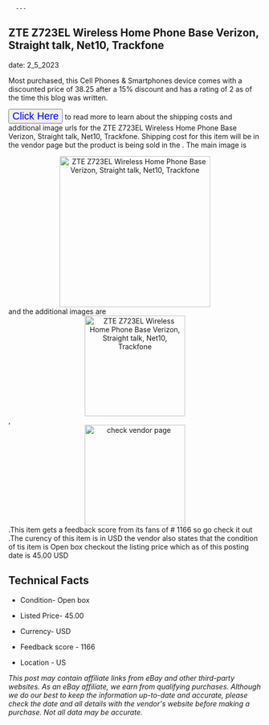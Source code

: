  
      ---
      

 ## ZTE Z723EL Wireless Home Phone Base  Verizon, Straight talk, Net10, Trackfone 

 

      

date: 2_5_2023
     

    
      

Most purchased, this Cell Phones & Smartphones device comes with a discounted price of 38.25 after a 15% discount and has a rating of  2 as of the time this blog was written.

 <button style="font-size:20px;color:blue" onclick="window.location.href = 'https://www.ebay.com/itm/285102846381?hash=item42617431ad%3Ag%3Ay%7EMAAOSwnyFj0c3y&mkevt=1&mkcid=1&mkrid=711-53200-19255-0&campid=%253CePNCampaignId%253E&customid=%253CreferenceId%253E&toolid=10049'">Click Here</button>  to read more to learn about the shipping costs and additional image urls for the ZTE Z723EL Wireless Home Phone Base  Verizon, Straight talk, Net10, Trackfone. Shipping cost for this item will be in the vendor page but the product is being sold in the . The main image is <div style="text-align:center;"><img onclick="window.location.href = 'https://www.ebay.com/itm/285102846381?hash=item42617431ad%3Ag%3Ay%7EMAAOSwnyFj0c3y&mkevt=1&mkcid=1&mkrid=711-53200-19255-0&campid=%253CePNCampaignId%253E&customid=%253CreferenceId%253E&toolid=10049';" src="https://i.ebayimg.com/thumbs/images/g/y~MAAOSwnyFj0c3y/s-l225.jpg" alt="ZTE Z723EL Wireless Home Phone Base  Verizon, Straight talk, Net10, Trackfone" style="width:300px; height:auto;object-fit:contain;" /></div> and the additional images are <div style="text-align:center;"><img onclick="window.location.href = 'https://www.ebay.com/itm/285102846381?hash=item42617431ad%3Ag%3Ay%7EMAAOSwnyFj0c3y&mkevt=1&mkcid=1&mkrid=711-53200-19255-0&campid=%253CePNCampaignId%253E&customid=%253CreferenceId%253E&toolid=10049';" src="https://i.ebayimg.com/images/g/y~MAAOSwnyFj0c3y/s-l1200.jpg" alt="ZTE Z723EL Wireless Home Phone Base  Verizon, Straight talk, Net10, Trackfone" style="width:200px; height:auto;object-fit:contain;" /></div>,<div style="text-align:center;"><img onclick="window.location.href = 'https://www.ebay.com/itm/285102846381?hash=item42617431ad%3Ag%3Ay%7EMAAOSwnyFj0c3y&mkevt=1&mkcid=1&mkrid=711-53200-19255-0&campid=%253CePNCampaignId%253E&customid=%253CreferenceId%253E&toolid=10049';" src="https://origin-galleryplus.ebayimg.com/ws/web/285102846381_2_0_1/225x225.jpg,https://origin-galleryplus.ebayimg.com/ws/web/285102846381_3_0_1/225x225.jpg,https://origin-galleryplus.ebayimg.com/ws/web/285102846381_4_0_1/225x225.jpg,https://origin-galleryplus.ebayimg.com/ws/web/285102846381_5_0_1/225x225.jpg,https://origin-galleryplus.ebayimg.com/ws/web/285102846381_6_0_1/225x225.jpg,https://origin-galleryplus.ebayimg.com/ws/web/285102846381_7_0_1/225x225.jpg" alt="check vendor page" style="width:200px; height:auto;object-fit:contain;"/></div>.This item gets a feedback score from its fans of # 1166 so go check it out .The curency of this item is in USD the vendor also states that the condition of tis item is Open box checkout the listing price which as of this posting date is  45.00 USD 


      
      

 ## Technical Facts 



      

 - Condition- Open box 


      

 - Listed Price- 45.00 


      

 - Currency- USD 


      

 - Feedback score - 1166 


      

 - Location - US 



      

*_This post may contain affiliate links from eBay and other third-party websites. As an eBay affiliate, we earn from qualifying purchases. Although we do our best to keep the information up-to-date and accurate, please check the date and all details with the vendor's website before making a purchase. Not all data may be accurate._*



      
      